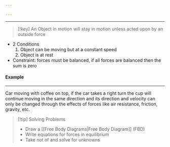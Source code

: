 ```yaml
---

---
```

---
> [!key] An Object in motion will stay in motion unless acted upon by an outside force

- 2 Conditions
	1. Object can be moving but at a constant speed
	2. Object is at rest
- Constraint: forces must be balanced, if all forces are balanced then the sum is zero
#### Example
---
Car moving with coffee on top, if the car takes a right turn the cup will continue moving in the same direction and its direction and velocity can only be changed through the effects of forces like air resistance, friction, gravity, etc.

> [!tip] Solving Problems
> - Draw a [[Free Body Diagrams|Free Body Diagram]] (FBD)
> - Write equations for forces in equilibrium
> - Take not of and solve for unknowns
